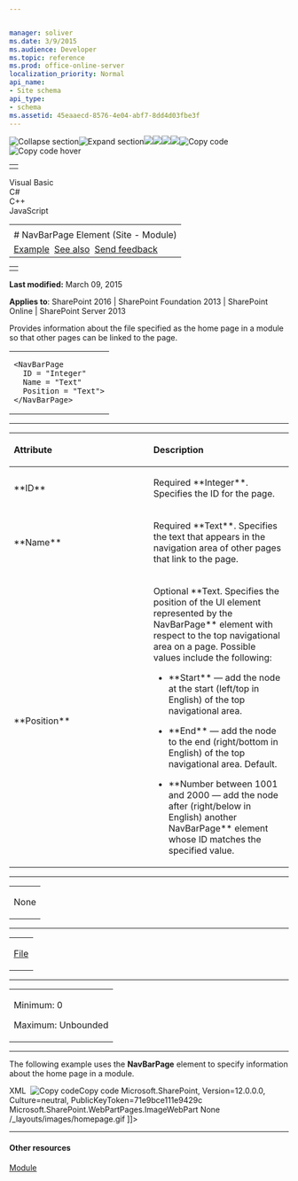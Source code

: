 ```yaml
---


manager: soliver
ms.date: 3/9/2015
ms.audience: Developer
ms.topic: reference
ms.prod: office-online-server
localization_priority: Normal
api_name:
- Site schema
api_type:
- schema
ms.assetid: 45eaaecd-8576-4e04-abf7-8dd4d03fbe3f
---
```


![Collapse
section](../icons/collapse_all.gif "Collapse section")![Expand
section](../icons/expand_all.gif "Expand section")![](../icons/collapse_all.gif)![](../icons/expand_all.gif)![](../icons/dropdown.gif)![](../icons/dropdownHover.gif)![Copy
code](../icons/copycode.gif "Copy code")![Copy code
hover](../icons/copycodeHighlight.gif "Copy code hover")
<table>
<tbody>
<tr class="odd">
<td align="left"></td>
</tr>
</tbody>
</table>

Visual Basic  
C\#  
C++  
JavaScript  

<table>
<tbody>
<tr class="odd">
<td align="left"><span id="runningHeaderText"></span></td>
</tr>
<tr class="even">
<td align="left"># NavBarPage Element (Site - Module)</td>
</tr>
<tr class="odd">
<td align="left"><a href="#exampleToggle">Example</a>  <a href="#seeAlsoToggle">See also</a>  <span id="headfeedbackarea" class="feedbackhead"><a href="javascript:SubmitFeedback(&#39;docthis@Microsoft.com&#39;,&#39;&#39;,&#39;&#39;,&#39;&#39;,&#39;1.0.18082.1225&#39;,&#39;%0\dThank%20you%20for%20your%20feedback.%20The%20developer%20writing%20teams%20use%20your%20feedback%20to%20improve%20documentation.%20While%20we%20are%20reviewing%20your%20feedback,%20we%20may%20send%20you%20e-mail%20to%20ask%20for%20clarification%20or%20feedback%20on%20a%20solution.%20We%20do%20not%20use%20your%20e-mail%20address%20for%20any%20other%20purpose%20and%20we%20delete%20it%20after%20we%20finish%20our%20review.%0\AFor%20further%20information%20about%20the%20privacy%20policies%20of%20Microsoft,%20please%20see%20http://privacy.microsoft.com/en-us/default.aspx.%0\A%0\d&#39;,&#39;Customer%20feedback&#39;);">Send feedback</a></span></td>
</tr>
</tbody>
</table>

<table>
<colgroup>
<col width="100%" />
</colgroup>
<tbody>
<tr class="odd">
<td align="left"></td>
</tr>
</tbody>
</table>

**Last modified:** March 09, 2015

**Applies to**: SharePoint 2016 | SharePoint Foundation 2013 |
SharePoint Online | SharePoint Server 2013

Provides information about the file specified as the home page in a
module so that other pages can be linked to the page.

<span codelanguage="other"></span>
<table>
<colgroup>
<col width="100%" />
</colgroup>
<tbody>
<tr class="odd">
<td align="left"><pre><code>&lt;NavBarPage
  ID = &quot;Integer&quot;
  Name = &quot;Text&quot;
  Position = &quot;Text&quot;&gt;
&lt;/NavBarPage&gt;</code></pre></td>
</tr>
</tbody>
</table>


-----------------------------------------------------------------------------------------------------------------------------------------------------------------------------------------------

<table>
<colgroup>
<col width="50%" />
<col width="50%" />
</colgroup>
<thead>
<tr class="header">
<th align="left"><p>Attribute</p></th>
<th align="left"><p>Description</p></th>
</tr>
</thead>
<tbody>
<tr class="odd">
<td align="left"><p>**ID**</p></td>
<td align="left"><p>Required **Integer**. Specifies the ID for the page.</p></td>
</tr>
<tr class="even">
<td align="left"><p>**Name**</p></td>
<td align="left"><p>Required **Text**. Specifies the text that appears in the navigation area of other pages that link to the page.</p></td>
</tr>
<tr class="odd">
<td align="left"><p>**Position**</p></td>
<td align="left"><p>Optional **Text</span>. Specifies the position of the UI element represented by the <span class="keyword">NavBarPage** element with respect to the top navigational area on a page. Possible values include the following:</p>
<ul>
<li><p>**Start** — add the node at the start (left/top in English) of the top navigational area.</p></li>
<li><p>**End** — add the node to the end (right/bottom in English) of the top navigational area. Default.</p></li>
<li><p>**Number between 1001 and 2000</span> — add the node after (right/below in English) another <span class="keyword">NavBarPage** element whose ID matches the specified value.</p></li>
</ul></td>
</tr>
</tbody>
</table>


---------------------------------------------------------------------------------------------------------------------------------------------------------------------------------------------------

<table>
<colgroup>
<col width="100%" />
</colgroup>
<tbody>
<tr class="odd">
<td align="left"><p>None</p></td>
</tr>
</tbody>
</table>


----------------------------------------------------------------------------------------------------------------------------------------------------------------------------------------------------

<table>
<colgroup>
<col width="100%" />
</colgroup>
<tbody>
<tr class="odd">
<td align="left"><p><a href="file-element.htm">File</a></p></td>
</tr>
</tbody>
</table>


------------------------------------------------------------------------------------------------------------------------------------------------------------------------------------------------

<table>
<colgroup>
<col width="100%" />
</colgroup>
<tbody>
<tr class="odd">
<td align="left"><p>Minimum: 0</p>
<p>Maximum: Unbounded</p></td>
</tr>
</tbody>
</table>


------------------------------------------------------------------------------------------------------------------------------------------------------------------------------------------

The following example uses the **NavBarPage**
element to specify information about the home page in a module.

<span codelanguage="xmlLang"></span>
XML 
<span class="copyCode" onclick="CopyCode(this)"
onkeypress="CopyCode_CheckKey(this, event)"
onmouseover="ChangeCopyCodeIcon(this)"
onmouseout="ChangeCopyCodeIcon(this)" tabindex="0">![Copy
code](../icons/copycode.gif "Copy code")Copy code</span>
    <Module Name="Default" Url="" Path="">
      <File Url="default.aspx" NavBarHome="True">
        <View List="$Resources:core,lists_Folder;/$Resources:core,announce_Folder;" BaseViewID="0" WebPartZoneID="Left" />
        <View List="$Resources:core,lists_Folder;/$Resources:core,calendar_Folder;" BaseViewID="0" RecurrenceRowset="TRUE" WebPartZoneID="Left" WebPartOrder="2" />
        <AllUsersWebPart WebPartZoneID="Right" WebPartOrder="1"><![CDATA[
          <WebPart xmlns="http://schemas.microsoft.com/WebPart/v2" xmlns:iwp="http://schemas.microsoft.com/WebPart/v2/Image">
            <Assembly>Microsoft.SharePoint, Version=12.0.0.0, Culture=neutral, PublicKeyToken=71e9bce111e9429c</Assembly>
             <TypeName>Microsoft.SharePoint.WebPartPages.ImageWebPart</TypeName>
             <FrameType>None</FrameType>
             <Title>$Resources:wp_SiteImage;</Title>
             <iwp:ImageLink>/_layouts/images/homepage.gif</iwp:ImageLink>
           </WebPart>]]>
        </AllUsersWebPart>
        <View List="$Resources:core,lists_Folder;/$Resources:core,links_Folder;" BaseViewID="0" WebPartZoneID="Right" WebPartOrder="2" />
        <NavBarPage Name="$Resources:core,nav_Home;" ID="1002" Position="Start" />
        <NavBarPage Name="$Resources:core,nav_Home;" ID="0" Position="Start" />
      </File>
    </Module>


-------------------------------------------------------------------------------------------------------------------------------------------------------------------------------------------

#### Other resources

[Module](module-element-site.htm)








